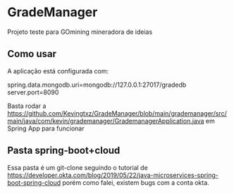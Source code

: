 # GradeManager
Projeto teste para GOmining mineradora de ideias


## Como usar
A aplicação está configurada com:

spring.data.mongodb.uri=mongodb://127.0.0.1:27017/gradedb
server.port=8090

Basta rodar a https://github.com/Kevingtxz/GradeManager/blob/main/grademanager/src/main/java/com/kevin/grademanager/GrademanagerApplication.java em Spring App para funcionar

## Pasta spring-boot+cloud
Essa pasta é um git-clone seguindo o tutorial de https://developer.okta.com/blog/2019/05/22/java-microservices-spring-boot-spring-cloud 
porém como falei, existem bugs com a conta okta.
